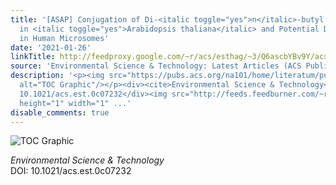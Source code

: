 ```yaml
---
title: '[ASAP] Conjugation of Di-<italic toggle="yes">n</italic>-butyl Phthalate Metabolites
  in <italic toggle="yes">Arabidopsis thaliana</italic> and Potential Deconjugation
  in Human Microsomes'
date: '2021-01-26'
linkTitle: http://feedproxy.google.com/~r/acs/esthag/~3/Q6ascbYBv9Y/acs.est.0c07232
source: 'Environmental Science & Technology: Latest Articles (ACS Publications)'
description: '<p><img src="https://pubs.acs.org/na101/home/literatum/publisher/achs/journals/content/esthag/0/esthag.ahead-of-print/acs.est.0c07232/20210126/images/medium/es0c07232_0007.gif"
  alt="TOC Graphic"/></p><div><cite>Environmental Science & Technology</cite></div><div>DOI:
  10.1021/acs.est.0c07232</div><img src="http://feeds.feedburner.com/~r/acs/esthag/~4/Q6ascbYBv9Y"
  height="1" width="1" ...'
disable_comments: true
---
```

<p><img src="https://pubs.acs.org/na101/home/literatum/publisher/achs/journals/content/esthag/0/esthag.ahead-of-print/acs.est.0c07232/20210126/images/medium/es0c07232_0007.gif" alt="TOC Graphic"/></p><div><cite>Environmental Science & Technology</cite></div><div>DOI: 10.1021/acs.est.0c07232</div><img src="http://feeds.feedburner.com/~r/acs/esthag/~4/Q6ascbYBv9Y" height="1" width="1" ...